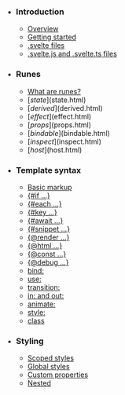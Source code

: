 -   ### Introduction
    
    -   [Overview](overview.html)
    -   [Getting started](getting-started.html)
    -   [.svelte files](svelte-files.html)
    -   [.svelte.js and .svelte.ts files](svelte-js-files.html)
-   ### Runes
    
    -   [What are runes?](what-are-runes.html)
    -   [$state]($state.html)
    -   [$derived]($derived.html)
    -   [$effect]($effect.html)
    -   [$props]($props.html)
    -   [$bindable]($bindable.html)
    -   [$inspect]($inspect.html)
    -   [$host]($host.html)
-   ### Template syntax
    
    -   [Basic markup](basic-markup.html)
    -   [{#if ...}](if.html)
    -   [{#each ...}](each.html)
    -   [{#key ...}](key.html)
    -   [{#await ...}](await.html)
    -   [{#snippet ...}](snippet.html)
    -   [{@render ...}](@render.html)
    -   [{@html ...}](@html.html)
    -   [{@const ...}](@const.html)
    -   [{@debug ...}](@debug.html)
    -   [bind:](bind.html)
    -   [use:](use.html)
    -   [transition:](transition.html)
    -   [in: and out:](in-and-out.html)
    -   [animate:](animate.html)
    -   [style:](style.html)
    -   [class](class.html)
-   ### Styling
    
    -   [Scoped styles](scoped-styles.html)
    -   [Global styles](global-styles.html)
    -   [Custom properties](custom-properties.html)
    -   [Nested <style> elements](nested-style-elements.html)
-   ### Special elements
    
    -   [<svelte:boundary>](svelte-boundary.html)
    -   [<svelte:window>](svelte-window.html)
    -   [<svelte:document>](svelte-document.html)
    -   [<svelte:body>](svelte-body.html)
    -   [<svelte:head>](svelte-head.html)
    -   [<svelte:element>](svelte-element.html)
    -   [<svelte:options>](svelte-options.html)
-   ### Runtime
    
    -   [Stores](stores.html)
    -   [Context](context.html)
    -   [Lifecycle hooks](lifecycle-hooks.html)
    -   [Imperative component API](imperative-component-api.html)
-   ### Misc
    
    -   [Testing](testing.html)
    -   [TypeScript](typescript.html)
    -   [Custom elements](custom-elements.html)
    -   [Svelte 4 migration guide](v4-migration-guide.html)
    -   [Svelte 5 migration guide](v5-migration-guide.html)
    -   [Frequently asked questions](faq.html)
-   ### Reference
    
    -   [svelte](svelte.html)
    -   [svelte/action](svelte-action.html)
    -   [svelte/animate](svelte-animate.html)
    -   [svelte/compiler](svelte-compiler.html)
    -   [svelte/easing](svelte-easing.html)
    -   [svelte/events](svelte-events.html)
    -   [svelte/legacy](svelte-legacy.html)
    -   [svelte/motion](svelte-motion.html)
    -   [svelte/reactivity/window](svelte-reactivity-window.html)
    -   [svelte/reactivity](svelte-reactivity.html)
    -   [svelte/server](svelte-server.html)
    -   [svelte/store](svelte-store.html)
    -   [svelte/transition](svelte-transition.html)
    -   [Compiler errors](compiler-errors.html)
    -   [Compiler warnings](compiler-warnings.html)
    -   [Runtime errors](runtime-errors.html)
    -   [Runtime warnings](runtime-warnings.html)
-   ### Legacy APIs
    
    -   [Overview](legacy-overview.html)
    -   [Reactive let/var declarations](legacy-let.html)
    -   [Reactive $: statements](legacy-reactive-assignments.html)
    -   [export let](legacy-export-let.html)
    -   [$$props and $$restProps](legacy-$$props-and-$$restProps.html)
    -   [on:](legacy-on.html)
    -   [<slot>](legacy-slots.html)
    -   [$$slots](legacy-$$slots.html)
    -   [<svelte:fragment>](legacy-svelte-fragment.html)
    -   [<svelte:component>](legacy-svelte-component.html)
    -   [<svelte:self>](legacy-svelte-self.html)
    -   [Imperative component API](legacy-component-api.html)

SvelteLegacy APIs

# Imperative component API

### On this page

-   [Imperative component API](legacy-component-api.html)
-   [Creating a component](legacy-component-api.html#Creating-a-component)
-   [$set](legacy-component-api.html#$set)
-   [$on](legacy-component-api.html#$on)
-   [$destroy](legacy-component-api.html#$destroy)
-   [Component props](legacy-component-api.html#Component-props)
-   [Server-side component API](legacy-component-api.html#Server-side-component-API)

In Svelte 3 and 4, the API for interacting with a component is different than in Svelte 5. Note that this page does *not* apply to legacy mode components in a Svelte 5 application.

## Creating a component[](legacy-component-api.html#Creating-a-component)

const `const component: any`component = new Component(options);

A client-side component — that is, a component compiled with `generate: 'dom'` (or the `generate` option left unspecified) is a JavaScript class.

import `type App = SvelteComponent<Record<string, any>, any, any> const App: LegacyComponentType`App from './App.svelte';
const `const app: SvelteComponent<Record<string, any>, any, any>`app = new `new App(o: ComponentConstructorOptions): SvelteComponent`App({
	`ComponentConstructorOptions<Record<string, any>>.target: Document | Element | ShadowRoot`target: `var document: Document`

[MDN Reference](https://developer.mozilla.org/docs/Web/API/Window/document)

document.`Document.body: HTMLElement`

Specifies the beginning and end of the document body.

[MDN Reference](https://developer.mozilla.org/docs/Web/API/Document/body)

body,
	`ComponentConstructorOptions<Record<string, any>>.props?: Record<string, any> | undefined`props: {
		// assuming App.svelte contains something like
		// `export let answer`:
		`answer: number`answer: 42
	}
});

The following initialisation options can be provided:

option

default

description

`target`

**none**

An `HTMLElement` or `ShadowRoot` to render to. This option is required

`anchor`

`null`

A child of `target` to render the component immediately before

`props`

`{}`

An object of properties to supply to the component

`context`

`new Map()`

A `Map` of root-level context key-value pairs to supply to the component

`hydrate`

`false`

See below

`intro`

`false`

If `true`, will play transitions on initial render, rather than waiting for subsequent state changes

Existing children of `target` are left where they are.

The `hydrate` option instructs Svelte to upgrade existing DOM (usually from server-side rendering) rather than creating new elements. It will only work if the component was compiled with the [`hydratable: true` option](https://svelte.dev/docs/svelte-compiler#compile). Hydration of `<head>` elements only works properly if the server-side rendering code was also compiled with `hydratable: true`, which adds a marker to each element in the `<head>` so that the component knows which elements it’s responsible for removing during hydration.

Whereas children of `target` are normally left alone, `hydrate: true` will cause any children to be removed. For that reason, the `anchor` option cannot be used alongside `hydrate: true`.

The existing DOM doesn’t need to match the component — Svelte will ‘repair’ the DOM as it goes.

index

import `type App = SvelteComponent<Record<string, any>, any, any> const App: LegacyComponentType`App from './App.svelte';
const `const app: SvelteComponent<Record<string, any>, any, any>`app = new `new App(o: ComponentConstructorOptions): SvelteComponent`App({
	`ComponentConstructorOptions<Record<string, any>>.target: Document | Element | ShadowRoot`target: `var document: Document`

[MDN Reference](https://developer.mozilla.org/docs/Web/API/Window/document)

document.`ParentNode.querySelector<Element>(selectors: string): Element | null (+4 overloads)`

Returns the first element that is a descendant of node that matches selectors.

[MDN Reference](https://developer.mozilla.org/docs/Web/API/Document/querySelector)

querySelector('#server-rendered-html'),
	`ComponentConstructorOptions<Record<string, any>>.hydrate?: boolean | undefined`hydrate: true
});

> In Svelte 5+, use [`mount`](svelte.html#mount) instead

## $set[](legacy-component-api.html#$set)

component.$set(props);

Programmatically sets props on an instance. `component.$set({ x: 1 })` is equivalent to `x = 1` inside the component’s `<script>` block.

Calling this method schedules an update for the next microtask — the DOM is *not* updated synchronously.

component.$set({ `answer: number`answer: 42 });

> In Svelte 5+, use `$state` instead to create a component props and update that
> 
> let `module props let props: {     answer: number; }`props = `function $state<{     answer: number; }>(initial: {     answer: number; }): {     answer: number; } (+1 overload) namespace $state`
> 
> Declares reactive state.
> 
> Example:
> 
> let count = $state(0);
> 
> [https://svelte.dev/docs/svelte/$state]($state.html)
> 
> @paraminitial The initial value
> 
> $state({ `answer: number`answer: 42 });
> const `const component: any`component = mount(Component, { `props: {     answer: number; }`props });
> // ...
> `module props let props: {     answer: number; }`props.`answer: number`answer = 24;

## $on[](legacy-component-api.html#$on)

component.$on(ev, callback);

Causes the `callback` function to be called whenever the component dispatches an `event`.

A function is returned that will remove the event listener when called.

const `const off: any`off = component.$on('selected', (`event: any`event) => {
	`var console: Console`

The `console` module provides a simple debugging console that is similar to the
JavaScript console mechanism provided by web browsers.

The module exports two specific components:

-   A `Console` class with methods such as `console.log()`, `console.error()` and `console.warn()` that can be used to write to any Node.js stream.
-   A global `console` instance configured to write to [`process.stdout`](https://nodejs.org/docs/latest-v20.x/api/process.html#processstdout) and
    [`process.stderr`](https://nodejs.org/docs/latest-v20.x/api/process.html#processstderr). The global `console` can be used without calling `require('console')`.

***Warning***: The global console object’s methods are neither consistently
synchronous like the browser APIs they resemble, nor are they consistently
asynchronous like all other Node.js streams. See the [`note on process I/O`](https://nodejs.org/docs/latest-v20.x/api/process.html#a-note-on-process-io) for
more information.

Example using the global `console`:

console.log('hello world');
// Prints: hello world, to stdout
console.log('hello %s', 'world');
// Prints: hello world, to stdout
console.error(new Error('Whoops, something bad happened'));
// Prints error message and stack trace to stderr:
//   Error: Whoops, something bad happened
//     at [eval]:5:15
//     at Script.runInThisContext (node:vm:132:18)
//     at Object.runInThisContext (node:vm:309:38)
//     at node:internal/process/execution:77:19
//     at [eval]-wrapper:6:22
//     at evalScript (node:internal/process/execution:76:60)
//     at node:internal/main/eval_string:23:3
const name = 'Will Robinson';
console.warn(`Danger ${name}! Danger!`);
// Prints: Danger Will Robinson! Danger!, to stderr

Example using the `Console` class:

const out = getStreamSomehow();
const err = getStreamSomehow();
const myConsole = new console.Console(out, err);
myConsole.log('hello world');
// Prints: hello world, to out
myConsole.log('hello %s', 'world');
// Prints: hello world, to out
myConsole.error(new Error('Whoops, something bad happened'));
// Prints: [Error: Whoops, something bad happened], to err
const name = 'Will Robinson';
myConsole.warn(`Danger ${name}! Danger!`);
// Prints: Danger Will Robinson! Danger!, to err

@see[source](https://github.com/nodejs/node/blob/v20.11.1/lib/console.js)

console.`Console.log(message?: any, ...optionalParams: any[]): void (+1 overload)`

Prints to `stdout` with newline. Multiple arguments can be passed, with the
first used as the primary message and all additional used as substitution
values similar to [`printf(3)`](http://man7.org/linux/man-pages/man3/printf.3.html)
(the arguments are all passed to [`util.format()`](https://nodejs.org/docs/latest-v20.x/api/util.html#utilformatformat-args)).

const count = 5;
console.log('count: %d', count);
// Prints: count: 5, to stdout
console.log('count:', count);
// Prints: count: 5, to stdout

See [`util.format()`](https://nodejs.org/docs/latest-v20.x/api/util.html#utilformatformat-args) for more information.

@sincev0.1.100

log(`event: any`event.detail.selection);
});
`const off: any`off();

> In Svelte 5+, pass callback props instead

## $destroy[](legacy-component-api.html#$destroy)

component.$destroy();

Removes a component from the DOM and triggers any `onDestroy` handlers.

> In Svelte 5+, use [`unmount`](svelte.html#unmount) instead

## Component props[](legacy-component-api.html#Component-props)

component.prop;

`module component`component.`component.prop: any`prop = value;

If a component is compiled with `accessors: true`, each instance will have getters and setters corresponding to each of the component’s props. Setting a value will cause a *synchronous* update, rather than the default async update caused by `component.$set(...)`.

By default, `accessors` is `false`, unless you’re compiling as a custom element.

`var console: Console`

The `console` module provides a simple debugging console that is similar to the
JavaScript console mechanism provided by web browsers.

The module exports two specific components:

-   A `Console` class with methods such as `console.log()`, `console.error()` and `console.warn()` that can be used to write to any Node.js stream.
-   A global `console` instance configured to write to [`process.stdout`](https://nodejs.org/docs/latest-v20.x/api/process.html#processstdout) and
    [`process.stderr`](https://nodejs.org/docs/latest-v20.x/api/process.html#processstderr). The global `console` can be used without calling `require('console')`.

***Warning***: The global console object’s methods are neither consistently
synchronous like the browser APIs they resemble, nor are they consistently
asynchronous like all other Node.js streams. See the [`note on process I/O`](https://nodejs.org/docs/latest-v20.x/api/process.html#a-note-on-process-io) for
more information.

Example using the global `console`:

console.log('hello world');
// Prints: hello world, to stdout
console.log('hello %s', 'world');
// Prints: hello world, to stdout
console.error(new Error('Whoops, something bad happened'));
// Prints error message and stack trace to stderr:
//   Error: Whoops, something bad happened
//     at [eval]:5:15
//     at Script.runInThisContext (node:vm:132:18)
//     at Object.runInThisContext (node:vm:309:38)
//     at node:internal/process/execution:77:19
//     at [eval]-wrapper:6:22
//     at evalScript (node:internal/process/execution:76:60)
//     at node:internal/main/eval_string:23:3
const name = 'Will Robinson';
console.warn(`Danger ${name}! Danger!`);
// Prints: Danger Will Robinson! Danger!, to stderr

Example using the `Console` class:

const out = getStreamSomehow();
const err = getStreamSomehow();
const myConsole = new console.Console(out, err);
myConsole.log('hello world');
// Prints: hello world, to out
myConsole.log('hello %s', 'world');
// Prints: hello world, to out
myConsole.error(new Error('Whoops, something bad happened'));
// Prints: [Error: Whoops, something bad happened], to err
const name = 'Will Robinson';
myConsole.warn(`Danger ${name}! Danger!`);
// Prints: Danger Will Robinson! Danger!, to err

@see[source](https://github.com/nodejs/node/blob/v20.11.1/lib/console.js)

console.`Console.log(message?: any, ...optionalParams: any[]): void (+1 overload)`

Prints to `stdout` with newline. Multiple arguments can be passed, with the
first used as the primary message and all additional used as substitution
values similar to [`printf(3)`](http://man7.org/linux/man-pages/man3/printf.3.html)
(the arguments are all passed to [`util.format()`](https://nodejs.org/docs/latest-v20.x/api/util.html#utilformatformat-args)).

const count = 5;
console.log('count: %d', count);
// Prints: count: 5, to stdout
console.log('count:', count);
// Prints: count: 5, to stdout

See [`util.format()`](https://nodejs.org/docs/latest-v20.x/api/util.html#utilformatformat-args) for more information.

@sincev0.1.100

log(component.count);
component.count += 1;

> In Svelte 5+, this concept is obsolete. If you want to make properties accessible from the outside, `export` them

## Server-side component API[](legacy-component-api.html#Server-side-component-API)

const `const result: any`result = Component.render(...)

Unlike client-side components, server-side components don’t have a lifespan after you render them — their whole job is to create some HTML and CSS. For that reason, the API is somewhat different.

A server-side component exposes a `render` method that can be called with optional props. It returns an object with `head`, `html`, and `css` properties, where `head` contains the contents of any `<svelte:head>` elements encountered.

You can import a Svelte component directly into Node using `svelte/register`.

`var require: NodeRequire (id: string) => any`require('svelte/register');
const `const App: any`App = `var require: NodeRequire (id: string) => any`require('./App.svelte').default;
const { `const head: any`head, `const html: any`html, `const css: any`css } = `const App: any`App.render({
	`answer: number`answer: 42
});

The `.render()` method accepts the following parameters:

parameter

default

description

`props`

`{}`

An object of properties to supply to the component

`options`

`{}`

An object of options

The `options` object takes in the following options:

option

default

description

`context`

`new Map()`

A `Map` of root-level context key-value pairs to supply to the component

const { `const head: any`head, `const html: any`html, `const css: any`css } = App.render(
	// props
	{ `answer: number`answer: 42 },
	// options
	{
		`context: Map<string, string>`context: new `var Map: MapConstructor new <string, string>(iterable?: Iterable<readonly [string, string]> | null | undefined) => Map<string, string> (+3 overloads)`Map([['context-key', 'context-value']])
	}
);

> In Svelte 5+, use [`render`](svelte-server.html#render) instead

[Edit this page on GitHub](https://github.com/sveltejs/svelte/edit/main/documentation/docs/99-legacy/40-legacy-component-api.md)

previous next

[<svelte:self>](legacy-svelte-self.html)